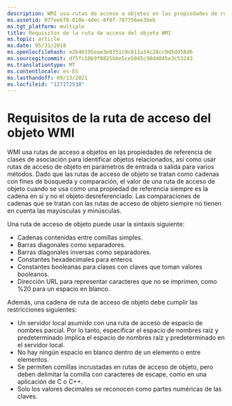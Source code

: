```yaml
---
description: WMI usa rutas de acceso a objetos en las propiedades de referencia de clases de asociación para identificar objetos relacionados, así como usar rutas de acceso de objeto en parámetros de entrada o salida para varios métodos.
ms.assetid: 07fee6f8-810e-4dec-8f0f-787756ee3beb
ms.tgt_platform: multiple
title: Requisitos de la ruta de acceso del objeto WMI
ms.topic: article
ms.date: 05/31/2018
ms.openlocfilehash: e2b46195eae3e8351c9c611a34c28cc9d5dd58d6
ms.sourcegitcommit: d75fc10b9f0825bbe5ce5045c90d4045e3c53243
ms.translationtype: MT
ms.contentlocale: es-ES
ms.lasthandoff: 09/13/2021
ms.locfileid: "127172538"
---
```

# <a name="wmi-object-path-requirements"></a>Requisitos de la ruta de acceso del objeto WMI

WMI usa rutas de acceso a objetos en las propiedades de referencia de clases de asociación para identificar objetos relacionados, así como usar rutas de acceso de objeto en parámetros de entrada o salida para varios métodos. Dado que las rutas de acceso de objeto se tratan como cadenas con fines de búsqueda y comparación, el valor de una ruta de acceso de objeto cuando se usa como una propiedad de referencia siempre es la cadena en sí y no el objeto desreferenciado. Las comparaciones de cadenas que se tratan con las rutas de acceso de objeto siempre no tienen en cuenta las mayúsculas y minúsculas.

Una ruta de acceso de objeto puede usar la sintaxis siguiente:

-   Cadenas contenidas entre comillas simples.
-   Barras diagonales como separadores.
-   Barras diagonales inversas como separadores.
-   Constantes hexadecimales para enteros.
-   Constantes booleanas para clases con claves que toman valores booleanos.
-   Dirección URL para representar caracteres que no se imprimen, como %20 para un espacio en blanco.

Además, una cadena de ruta de acceso de objeto debe cumplir las restricciones siguientes:

-   Un servidor local asumido con una ruta de acceso de espacio de nombres parcial. Por lo tanto, especificar el espacio de nombres raíz y predeterminado implica el espacio de nombres raíz y predeterminado en el servidor local.
-   No hay ningún espacio en blanco dentro de un elemento o entre elementos.
-   Se permiten comillas incrustadas en rutas de acceso de objeto, pero deben delimitar la comilla con caracteres de escape, como en una aplicación de C o C++.
-   Solo los valores decimales se reconocen como partes numéricas de las claves.

 

 



